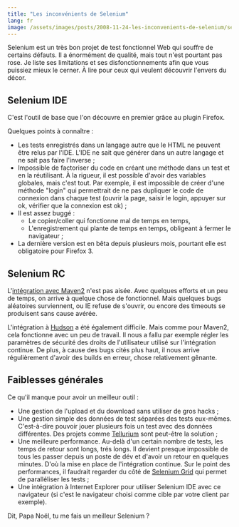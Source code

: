 ```yaml
---
title: "Les inconvénients de Selenium"
lang: fr
image: /assets/images/posts/2008-11-24-les-inconvenients-de-selenium/selenium_small.jpg
---
```


Selenium est un très bon projet de test fonctionnel Web qui souffre de certains défauts.
Il a énormément de qualité, mais tout n'est pourtant pas rose.
Je liste ses limitations et ses disfonctionnements afin que vous puissiez mieux le cerner.
À lire pour ceux qui veulent découvrir l'envers du décor.

## Selenium IDE

C'est l'outil de base que l'on découvre en premier grâce au plugin Firefox.

Quelques points à connaître :

- Les tests enregistrés dans un langage autre que le HTML ne peuvent être relus par l'IDE. L'IDE ne sait que générer dans un autre langage et ne sait pas faire l'inverse ;
- Impossible de factoriser du code en créant une méthode dans un test et en la réutilisant. À la rigueur, il est possible d'avoir des variables globales, mais c'est tout. Par exemple, il est impossible de créer d'une méthode "login" qui permettrait de ne pas dupliquer le code de connexion dans chaque test (ouvrir la page, saisir le login, appuyer sur ok, vérifier que la connexion est ok) ;
- Il est assez buggé :
  - Le copier/coller qui fonctionne mal de temps en temps,
  - L'enregistrement qui plante de temps en temps, obligeant à fermer le navigateur ;
- La dernière version est en bêta depuis plusieurs mois, pourtant elle est obligatoire pour Firefox 3.

## Selenium RC

L'[intégration avec Maven2](/blog/2008/09/selenium-en-java-demarrage-rapide/) n'est pas aisée. Avec quelques efforts et un peu de temps, on arrive à quelque chose de fonctionnel. Mais quelques bugs aléatoires surviennent, ou IE refuse de s'ouvrir, ou encore des timeouts se produisent sans cause avérée.

L'intégration à [Hudson](https://hudson.dev.java.net/) a été également difficile. Mais comme pour Maven2, cela fonctionne avec un peu de travail. Il nous a fallu par exemple régler les paramètres de sécurité des droits de l'utilisateur utilisé sur l'intégration continue. De plus, à cause des bugs cités plus haut, il nous arrive régulièrement d'avoir des builds en erreur, chose relativement gênante.

## Faiblesses générales

Ce qu'il manque pour avoir un meilleur outil :

- Une gestion de l'upload et du download sans utiliser de gros hacks ;
- Une gestion simple des données de test séparées des tests eux-mêmes. C'est-à-dire pouvoir jouer plusieurs fois un test avec des données différentes. Des projets comme [Tellurium](/blog/2008/10/selenium-boostez-vos-tests-avec-tellurium/) sont peut-être la solution ;
- Une meilleure performance. Au-delà d'un certain nombre de tests, les temps de retour sont longs, trés longs. Il devient presque impossible de tous les passer depuis un poste de dév et d'avoir un retour en quelques minutes. D'où la mise en place de l'intégration continue. Sur le point des performances, il faudrait regarder du côté de [Selenium Grid](http://selenium-grid.seleniumhq.org/) qui permet de paralléliser les tests ;
- Une intégration à Internet Explorer pour utiliser Selenium IDE avec ce navigateur (si c'est le navigateur choisi comme cible par votre client par exemple).

Dit, Papa Noël, tu me fais un meilleur Selenium ?
